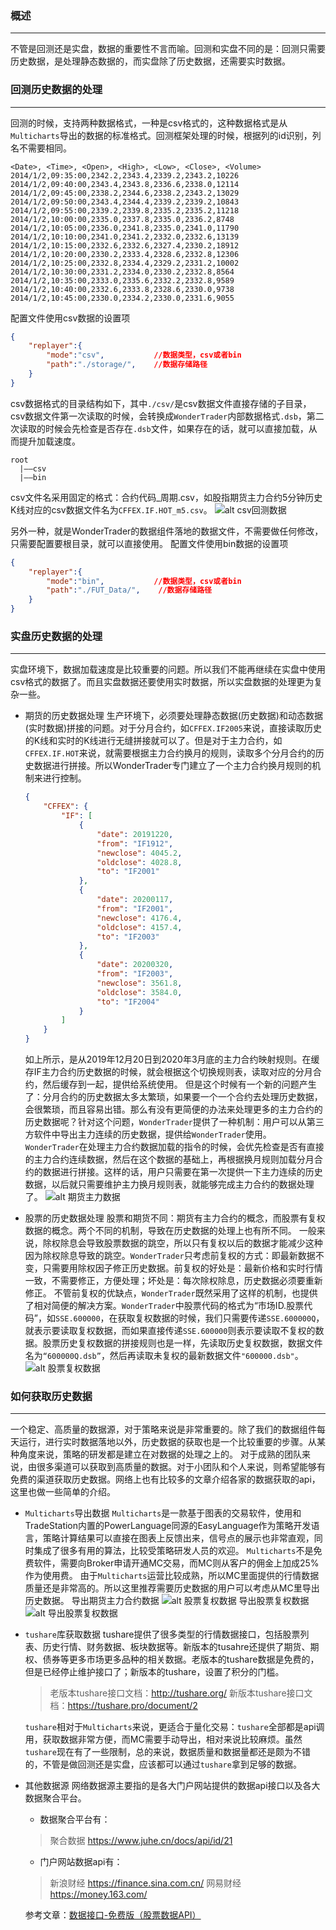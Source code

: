 ### 概述
---
不管是回测还是实盘，数据的重要性不言而喻。回测和实盘不同的是：回测只需要历史数据，是处理静态数据的，而实盘除了历史数据，还需要实时数据。


### 回测历史数据的处理
---
回测的时候，支持两种数据格式，一种是csv格式的，这种数据格式是从`Multicharts`导出的数据的标准格式。回测框架处理的时候，根据列的id识别，列名不需要相同。
```csv
<Date>, <Time>, <Open>, <High>, <Low>, <Close>, <Volume>
2014/1/2,09:35:00,2342.2,2343.4,2339.2,2343.2,10226
2014/1/2,09:40:00,2343.4,2343.8,2336.6,2338.0,12114
2014/1/2,09:45:00,2338.2,2344.6,2338.2,2343.2,13029
2014/1/2,09:50:00,2343.4,2344.4,2339.2,2339.2,10843
2014/1/2,09:55:00,2339.2,2339.8,2335.2,2335.2,11218
2014/1/2,10:00:00,2335.0,2337.8,2335.0,2336.2,8748
2014/1/2,10:05:00,2336.0,2341.8,2335.0,2341.0,11790
2014/1/2,10:10:00,2341.0,2341.2,2332.0,2332.6,13139
2014/1/2,10:15:00,2332.6,2332.6,2327.4,2330.2,18912
2014/1/2,10:20:00,2330.2,2333.4,2328.6,2332.8,12306
2014/1/2,10:25:00,2332.8,2334.4,2329.2,2331.2,10002
2014/1/2,10:30:00,2331.2,2334.0,2330.2,2332.8,8564
2014/1/2,10:35:00,2333.0,2335.6,2332.2,2332.8,9589
2014/1/2,10:40:00,2332.6,2333.8,2328.6,2330.0,9738
2014/1/2,10:45:00,2330.0,2334.2,2330.0,2331.6,9055
```
配置文件使用csv数据的设置项
```json
{
    "replayer":{
        "mode":"csv",           //数据类型，csv或者bin
        "path":"./storage/",    //数据存储路径
    }
}
```
csv数据格式的目录结构如下，其中`./csv/`是csv数据文件直接存储的子目录，csv数据文件第一次读取的时候，会转换成`WonderTrader`内部数据格式`.dsb`，第二次读取的时候会先检查是否存在`.dsb`文件，如果存在的话，就可以直接加载，从而提升加载速度。
```
root
  |——csv
  |——bin
```
csv文件名采用固定的格式：合约代码_周期.csv，如股指期货主力合约5分钟历史K线对应的csv数据文件名为`CFFEX.IF.HOT_m5.csv`。
![alt  csv回测数据](http://q92ex9g0c.bkt.clouddn.com/snapshots/csv_hisdata.png)


另外一种，就是WonderTrader的数据组件落地的数据文件，不需要做任何修改，只需要配置要根目录，就可以直接使用。
配置文件使用bin数据的设置项
```json
{
    "replayer":{
        "mode":"bin",           //数据类型，csv或者bin
        "path":"./FUT_Data/",    //数据存储路径
    }
}
```

### 实盘历史数据的处理
---
实盘环境下，数据加载速度是比较重要的问题。所以我们不能再继续在实盘中使用csv格式的数据了。而且实盘数据还要使用实时数据，所以实盘数据的处理更为复杂一些。

* 期货的历史数据处理
    生产环境下，必须要处理静态数据(历史数据)和动态数据(实时数据)拼接的问题。对于分月合约，如`CFFEX.IF2005`来说，直接读取历史的K线和实时的K线进行无缝拼接就可以了。但是对于主力合约，如`CFFEX.IF.HOT`来说，就需要根据主力合约换月的规则，读取多个分月合约的历史数据进行拼接。所以WonderTrader专门建立了一个主力合约换月规则的机制来进行控制。
    ```json
    {
        "CFFEX": {
            "IF": [
                {
                    "date": 20191220,
                    "from": "IF1912",
                    "newclose": 4045.2,
                    "oldclose": 4028.8,
                    "to": "IF2001"
                },
                {
                    "date": 20200117,
                    "from": "IF2001",
                    "newclose": 4176.4,
                    "oldclose": 4157.4,
                    "to": "IF2003"
                },
                {
                    "date": 20200320,
                    "from": "IF2003",
                    "newclose": 3561.8,
                    "oldclose": 3584.0,
                    "to": "IF2004"
                }
            ]
        }
    }
    ```
    如上所示，是从2019年12月20日到2020年3月底的主力合约映射规则。在缓存IF主力合约历史数据的时候，就会根据这个切换规则表，读取对应的分月合约，然后缓存到一起，提供给系统使用。
    但是这个时候有一个新的问题产生了：分月合约的历史数据太多太繁琐，如果要一个一个合约去处理历史数据，会很繁琐，而且容易出错。那么有没有更简便的办法来处理更多的主力合约的历史数据呢？针对这个问题，`WonderTrader`提供了一种机制：用户可以从第三方软件中导出主力连续的历史数据，提供给`WonderTrader`使用。
    `WonderTrader`在处理主力合约数据加载的指令的时候，会优先检查是否有直接的主力合约连续数据，然后在这个数据的基础上，再根据换月规则加载分月合约的数据进行拼接。这样的话，用户只需要在第一次提供一下主力连续的历史数据，以后就只需要维护主力换月规则表，就能够完成主力合约的数据处理了。
    ![alt  期货主力数据](http://q92ex9g0c.bkt.clouddn.com/snapshots/fut_hot.png)
    
* 股票的历史数据处理
    股票和期货不同：期货有主力合约的概念，而股票有复权数据的概念。两个不同的机制，导致在历史数据的处理上也有所不同。
    一般来说，除权除息会导致股票数据的跳空，所以只有复权以后的数据才能减少这种因为除权除息导致的跳空。`WonderTrader`只考虑前复权的方式：即最新数据不变，只需要用除权因子修正历史数据。前复权的好处是：最新价格和实时行情一致，不需要修正，方便处理；坏处是：每次除权除息，历史数据必须要重新修正。
    不管前复权的优缺点，`WonderTrader`既然采用了这样的机制，也提供了相对简便的解决方案。`WonderTrader`中股票代码的格式为“市场ID.股票代码”，如`SSE.600000`，在获取复权数据的时候，我们只需要传递`SSE.600000Q`，就表示要读取复权数据，而如果直接传递`SSE.600000`则表示要读取不复权的数据。股票历史复权数据的拼接规则也是一样，先读取历史复权数据，数据文件名为`“600000Q.dsb”`，然后再读取未复权的最新数据文件`"600000.dsb"`。
    ![alt  股票复权数据](http://q92ex9g0c.bkt.clouddn.com/snapshots/stk_qfq.png)

### 如何获取历史数据
---
一个稳定、高质量的数据源，对于策略来说是非常重要的。除了我们的数据组件每天运行，进行实时数据落地以外，历史数据的获取也是一个比较重要的步骤。从某种角度来说，策略的研发都是建立在对数据的处理之上的。
对于成熟的团队来说，由很多渠道可以获取到高质量的数据。对于小团队和个人来说，则希望能够有免费的渠道获取历史数据。网络上也有比较多的文章介绍各家的数据获取的api，这里也做一些简单的介绍。

* `Multicharts`导出数据
    `Multicharts`是一款基于图表的交易软件，使用和TradeStation内置的PowerLanguage同源的EasyLanguage作为策略开发语言，策略计算结果可以直接在图表上反馈出来，信号点的展示也非常直观，同时集成了很多有用的算法，比较受策略研发人员的欢迎。
    `Multicharts`不是免费软件，需要向Broker申请开通MC交易，而MC则从客户的佣金上加成25%作为使用费。
    由于`Multicharts`运营比较成熟，所以MC里面提供的行情数据质量还是非常高的。所以这里推荐需要历史数据的用户可以考虑从MC里导出历史数据。
    导出期货主力合约数据
    ![alt  股票复权数据](http://q92ex9g0c.bkt.clouddn.com/snapshots/mc_export_fut.jpg)
    导出股票复权数据
    ![alt  导出股票复权数据](http://q92ex9g0c.bkt.clouddn.com/snapshots/mc_export_stk.jpg)

* `tushare`库获取数据
    tushare提供了很多类型的行情数据接口，包括股票列表、历史行情、财务数据、板块数据等。新版本的tusahre还提供了期货、期权、债券等更多市场更多品种的相关数据。老版本的tushare数据是免费的，但是已经停止维护接口了；新版本的tushare，设置了积分的门槛。
    > 老版本tushare接口文档：<http://tushare.org/>
    > 新版本tushare接口文档：<https://tushare.pro/document/2>

    `tushare`相对于`Multicharts`来说，更适合于量化交易：`tushare`全部都是api调用，获取数据非常方便，而MC需要手动导出，相对来说比较麻烦。虽然`tushare`现在有了一些限制，总的来说，数据质量和数据量都还是颇为不错的，不管是做回测还是实盘，应该都可以通过`tushare`拿到足够的数据。
    
* 其他数据源
    网络数据源主要指的是各大门户网站提供的数据api接口以及各大数据聚合平台。
    * 数据聚合平台有：
    > 聚合数据 <https://www.juhe.cn/docs/api/id/21>

    * 门户网站数据api有：
    > 新浪财经 <https://finance.sina.com.cn/>
    > 网易财经 <https://money.163.com/>

    参考文章：[数据接口-免费版（股票数据API）](https://blog.csdn.net/llingmiao/article/details/79941066)